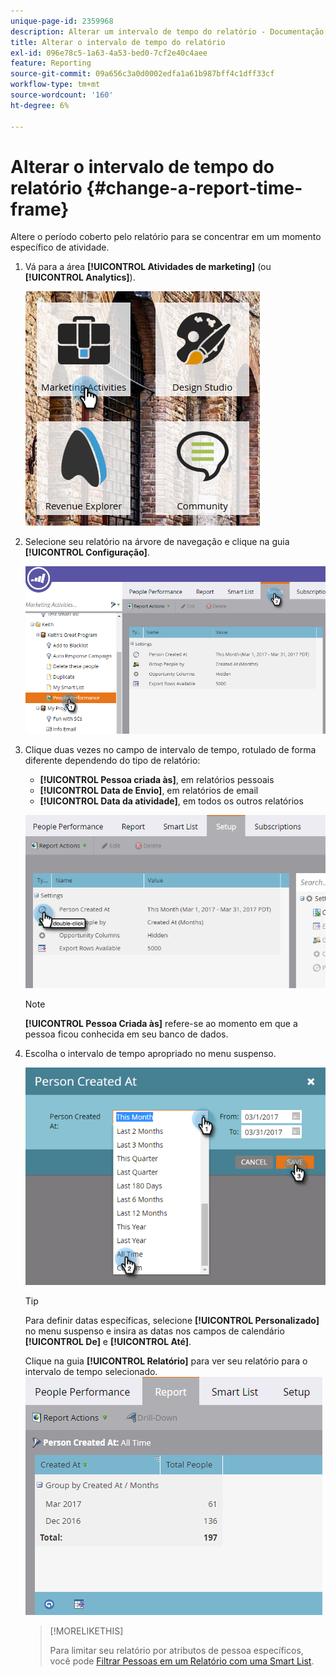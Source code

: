 ```yaml
---
unique-page-id: 2359968
description: Alterar um intervalo de tempo do relatório - Documentação do Marketo - Documentação do produto
title: Alterar o intervalo de tempo do relatório
exl-id: 096e78c5-1a63-4a53-bed0-7cf2e40c4aee
feature: Reporting
source-git-commit: 09a656c3a0d0002edfa1a61b987bff4c1dff33cf
workflow-type: tm+mt
source-wordcount: '160'
ht-degree: 6%

---
```


# Alterar o intervalo de tempo do relatório {#change-a-report-time-frame}

Altere o período coberto pelo relatório para se concentrar em um momento específico de atividade.

1. Vá para a área **[!UICONTROL Atividades de marketing]** (ou **[!UICONTROL Analytics]**).

   ![](assets/image2017-3-27-9-3a15-3a9.png)

1. Selecione seu relatório na árvore de navegação e clique na guia **[!UICONTROL Configuração]**.

   ![](assets/image2017-3-27-9-3a57-3a56.png)

1. Clique duas vezes no campo de intervalo de tempo, rotulado de forma diferente dependendo do tipo de relatório:

   * **[!UICONTROL Pessoa criada às]**, em relatórios pessoais
   * **[!UICONTROL Data de Envio]**, em relatórios de email
   * **[!UICONTROL Data da atividade]**, em todos os outros relatórios

   ![](assets/image2017-3-27-9-3a58-3a23.png)

   >[!NOTE]
   >
   >**[!UICONTROL Pessoa Criada às]** refere-se ao momento em que a pessoa ficou conhecida em seu banco de dados.

1. Escolha o intervalo de tempo apropriado no menu suspenso.

   ![](assets/image2017-3-27-9-3a58-3a40.png)

   >[!TIP]
   >
   >Para definir datas específicas, selecione **[!UICONTROL Personalizado]** no menu suspenso e insira as datas nos campos de calendário **[!UICONTROL De]** e **[!UICONTROL Até]**.

   Clique na guia **[!UICONTROL Relatório]** para ver seu relatório para o intervalo de tempo selecionado.
   ![](assets/image2017-3-27-9-3a59-3a1.png)

   >[!MORELIKETHIS]
   >
   >Para limitar seu relatório por atributos de pessoa específicos, você pode [Filtrar Pessoas em um Relatório com uma Smart List](/help/marketo/product-docs/reporting/basic-reporting/editing-reports/filter-people-in-a-report-with-a-smart-list.md).
